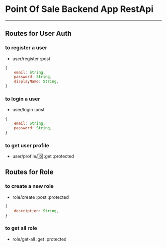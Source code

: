 # Point Of Sale Backend App RestApi

---

## Routes for User Auth

### to register a user

- user/register :post

```js
{
    email: String,
    password: String,
    displayName: String,
}
```

### to login a user

- user/login :post

```js
{
    email: String,
    password: String,
}
```

### to get user profile

- user/profile/:id: :get :protected

## Routes for Role

### to create a new role

- role/create :post :protected

```js
{
    description: String,
}
```

### to get all role

- role/get-all :get :protected

